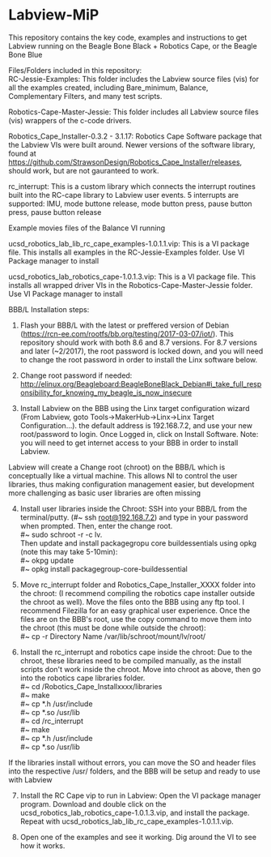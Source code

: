 # Labview-MiP
This repository contains the key code, examples and instructions to get Labview running on the Beagle Bone Black + Robotics Cape, or the Beagle Bone Blue

Files/Folders included in this repository:  
RC-Jessie-Examples:  This folder includes the Labview source files (vis) for all the examples created,
including Bare_minimum, Balance, Complementary Filters, and many test scripts.    
  
Robotics-Cape-Master-Jessie:  This folder includes all Labview source files (vis) wrappers of the c-code drivers.  
  
Robotics_Cape_Installer-0.3.2 - 3.1.17:  Robotics Cape Software package that the Labview VIs were built around.  Newer versions of the software library, found at https://github.com/StrawsonDesign/Robotics_Cape_Installer/releases, should work, but are not gauranteed to work.  
  
rc_interrupt:  This is a custom library which connects the interrupt routines built into the RC-cape library to Labview user events.  5 interrupts are supported: IMU, mode buttone release, mode button press, pause button press, pause button release  
  
Example movies files of the Balance VI running  
  
ucsd_robotics_lab_lib_rc_cape_examples-1.0.1.1.vip:  This is a VI package file.  This installs all examples in the RC-Jessie-Examples folder.  Use VI Package manager to install  
  
ucsd_robotics_lab_robotics_cape-1.0.1.3.vip:  This is a VI package file.  This installs all wrapped driver VIs in the Robotics-Cape-Master-Jessie folder.  Use VI Package manager to install  
  

BBB/L Installation steps:  

1)  Flash your BBB/L with the latest or preffered version of Debian (https://rcn-ee.com/rootfs/bb.org/testing/2017-03-07/iot/).   This repository should work with both 8.6 and 8.7 versions.  For 8.7 versions and later (~2/2017), the root password is locked down, and you will need to change the root password in order to install the Linx software below.  

2)  Change root password if needed:  
http://elinux.org/Beagleboard:BeagleBoneBlack_Debian#i_take_full_responsibility_for_knowing_my_beagle_is_now_insecure

3) Install Labview on the BBB using the Linx target configuration wizard (From Labview, goto Tools->MakerHub->Linx->Linx Target Configuration...).  the default address is 192.168.7.2, and use your new root/password to login.  Once Logged in, click on Install Software.  Note: you will need to get internet access to your BBB in order to install Labview.  

Labview will create a Change root (chroot) on the BBB/L which is conceptually like a virtual machine.  This allows NI to control the user libraries, thus making configuration management easier, but development more challenging as basic user libraries are often missing

4)  Install user libraries inside the Chroot:  SSH into your BBB/L from the terminal/putty. (#~ ssh root@192.168.7.2) and type in your password when prompted.  Then, enter the change root.  
#~ sudo schroot -r -c lv.  
Then update and install packagegropu core buildessentials using opkg (note this may take 5-10min):  
#~ okpg update  
#~ opkg install packagegroup-core-buildessential  

5)  Move rc_interrupt folder and Robotics_Cape_Installer_XXXX folder into the chroot:  (I recommend compiling the robotics cape installer outside the chroot as well).  Move the files onto the BBB using any ftp tool.  I recommend Filezilla for an easy graphical user experience.  Once the files are on the BBB's root, use the copy command to move them into the chroot (this must be done while outside the chroot):  
#~  cp -r Directory Name /var/lib/schroot/mount/lv/root/  

6) Install the rc_interrupt and robotics cape inside the chroot:  Due to the chroot, these libraries need to be compiled manually, as the install scripts don't work inside the chroot.  Move into chroot as above, then go into the robotics cape libraries folder.  
#~ cd /Robotics_Cape_Installxxxx/libraries  
#~ make  
#~ cp *.h /usr/include  
#~ cp *.so /usr/lib  
#~ cd /rc_interrupt  
#~ make  
#~ cp *.h /usr/include  
#~ cp *.so /usr/lib  

If the libraries install without errors, you can move the SO and header files into the respective /usr/ folders, and the BBB will be setup and ready to use with Labview

7)  Install the RC Cape vip to run in Labview:  Open the VI package manager program.  Download and double click on the ucsd_robotics_lab_robotics_cape-1.0.1.3.vip, and install the package.  Repeat with ucsd_robotics_lab_lib_rc_cape_examples-1.0.1.1.vip.

8) Open one of the examples and see it working.  Dig around the VI to see how it works.
